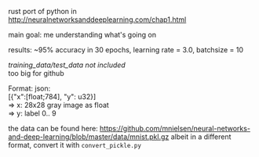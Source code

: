 rust port of python in http://neuralnetworksanddeeplearning.com/chap1.html

main goal: me understanding what's going on

results:  ~95% accuracy in 30 epochs, learning rate = 3.0, batchsize = 10

*training_data/test_data not included*<br/> too big for github

Format: json: <br/>
[{"x":[float;784], "y": u32}]<br/>
=> x: 28x28 gray image as float<br/>
=> y: label 0.. 9

the data can be found here:
https://github.com/mnielsen/neural-networks-and-deep-learning/blob/master/data/mnist.pkl.gz
albeit in a different format, convert it with `convert_pickle.py`